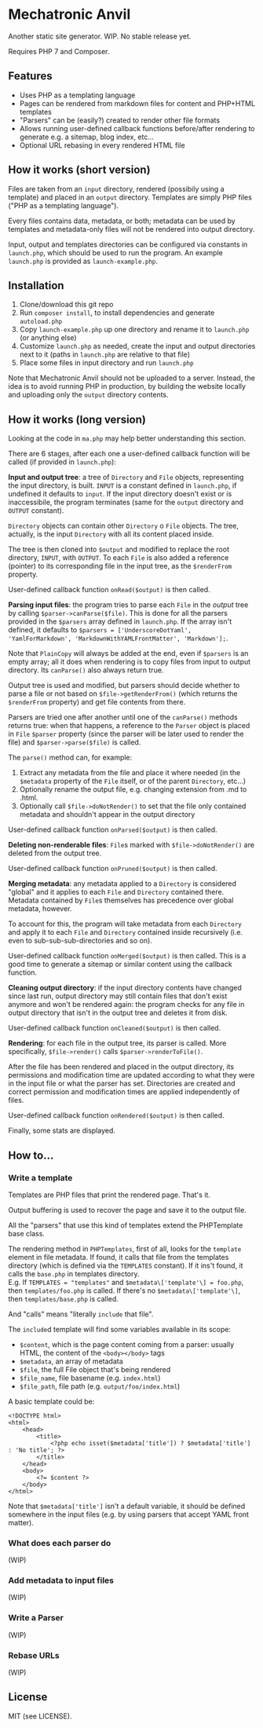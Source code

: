 # Mechatronic Anvil
Another static site generator. WIP. No stable release yet.

Requires PHP 7 and Composer.

## Features
* Uses PHP as a templating language
* Pages can be rendered from markdown files for content and PHP+HTML templates
* "Parsers" can be (easily?) created to render other file formats
* Allows running user-defined callback functions before/after rendering to generate e.g. a sitemap, blog index, etc...
* Optional URL rebasing in every rendered HTML file

## How it works (short version)
Files are taken from an `input` directory, rendered (possibily using a template) and placed in an `output` directory. Templates are simply PHP files ("PHP as a templating language").

Every files contains data, metadata, or both; metadata can be used by templates and metadata-only files will not be rendered into output directory.

Input, output and templates directories can be configured via constants in `launch.php`, which should be used to run the program. An example `launch.php` is provided as `launch-example.php`.

## Installation

1. Clone/download this git repo
2. Run `composer install`, to install dependencies and generate `autoload.php`
3. Copy `launch-example.php` up one directory and rename it to `launch.php` (or anything else)
4. Customize `launch.php` as needed, create the input and output directories next to it (paths in `launch.php` are relative to that file)
5. Place some files in input directory and run `launch.php`

Note that Mechatronic Anvil should not be uploaded to a server. Instead, the idea is to avoid running PHP in production, by building the website locally and uploading only the `output` directory contents.

## How it works (long version)

Looking at the code in `ma.php` may help better understanding this section.
 
There are 6 stages, after each one a user-defined callback function will be called (if provided in `launch.php`):

**Input and output tree**: a tree of `Directory` and `File` objects, representing the input directory, is built. `INPUT` is a constant defined in `launch.php`, if undefined it defaults to `input`. If the input directory doesn't exist or is inaccessibile, the program terminates (same for the `output` directory and `OUTPUT` constant).

`Directory` objects can contain other `Directory` o `File` objects. The tree, actually, is the input `Directory` with all its content placed inside.

The tree is then cloned into `$output` and modified to replace the root directory, `INPUT`, with `OUTPUT`. To each `File` is also added a reference (pointer) to its corresponding file in the input tree, as the `$renderFrom` property.

User-defined callback function `onRead($output)` is then called.

**Parsing input files**: the program tries to parse each `File` in the *output* tree by calling `$parser->canParse($file)`. This is done for all the parsers provided in the `$parsers` array defined in `launch.php`. If the array isn't defined, it defaults to `$parsers = ['UnderscoreDotYaml', 'YamlForMarkdown', 'MarkdownWithYAMLFrontMatter', 'Markdown'];`.

Note that `PlainCopy` will always be added at the end, even if `$parsers` is an empty array; all it does when rendering is to copy files from input to output directory. Its `canParse()` also always return true.

Output tree is used and modified, but parsers should decide whether to parse a file or not based on `$file->getRenderFrom()` (which returns the `$renderFrom` property) and get file contents from there.

Parsers are tried one after another until one of the `canParse()` methods returns true: when that happens, a reference to the `Parser` object is placed in `File` `$parser` property (since the parser will be later used to render the file) and `$parser->parse($file)` is called.

The `parse()` method can, for example:
1. Extract any metadata from the file and place it where needed (in the `$metadata` property of the `File` itself, or of the parent `Directory`, etc...)
2. Optionally rename the output file, e.g. changing extension from .md to .html.
3. Optionally call `$file->doNotRender()` to set that the file only contained metadata and shouldn't appear in the output directory

User-defined callback function `onParsed($output)` is then called.

**Deleting non-renderable files**: `File`s marked with `$file->doNotRender()` are deleted from the output tree.

User-defined callback function `onPruned($output)` is then called.

**Merging metadata**: any metadata applied to a `Directory` is considered "global" and it applies to each `File` and `Directory` contained there. Metadata contained by `File`s themselves has precedence over global metadata, however.

To account for this, the program will take metadata from each `Directory` and apply it to each `File` and `Directory` contained inside recursively (i.e. even to sub-sub-sub-directories and so on).

User-defined callback function `onMerged($output)` is then called. This is a good time to generate a sitemap or similar content using the callback function.

**Cleaning output directory**: if the input directory contents have changed since last run, output directory may still contain files that don't exist anymore and won't be rendered again: the program checks for any file in output directory that isn't in the output tree and deletes it from disk.

User-defined callback function `onCleaned($output)` is then called.

**Rendering**: for each file in the output tree, its parser is called. More specifically, `$file->render()` calls `$parser->renderToFile()`.

After the file has been rendered and placed in the output directory, its permissions and modification time are updated according to what they were in the input file or what the parser has set. Directories are created and correct permission and modification times are applied independently of files.
 
User-defined callback function `onRendered($output)` is then called.
 
Finally, some stats are displayed.

## How to...

### Write a template

Templates are PHP files that print the rendered page. That's it.
 
Output buffering is used to recover the page and save it to the output file.
 
All the "parsers" that use this kind of templates extend the PHPTemplate base class.

The rendering method in `PHPTemplates`, first of all, looks for the `template` element in file metadata. If found, it calls that file from the templates directory (which is defined via the `TEMPLATES` constant). If it ins't found, it calls the `base.php` in templates directory.  
E.g. If `TEMPLATES = "templates"` and `$metadata\['template'\] = foo.php`, then `templates/foo.php` is called. If there's no `$metadata\['template'\]`, then `templates/base.php` is called.

And "calls" means "literally `include` that file".

The `include`d template will find some variables available in its scope:
* `$content`, which is the page content coming from a parser: usually HTML, the content of the `<body></body>` tags
* `$metadata`, an array of metadata
* `$file`, the full File object that's being rendered
* `$file_name`, file basename (e.g. `index.html`)
* `$file_path`, file path (e.g. `output/foo/index.html`)

A basic template could be:
```
<!DOCTYPE html>
<html>
    <head>
        <title>
        	<?php echo isset($metadata['title']) ? $metadata['title'] : 'No title';	?>
        </title>
    </head>
    <body>
        <?= $content ?>
    </body>
</html>
```
Note that `$metadata['title']` isn't a default variable, it should be defined somewhere in the input files (e.g. by using parsers that accept YAML front matter).

### What does each parser do

(WIP)

### Add metadata to input files

(WIP)

### Write a Parser

(WIP)

### Rebase URLs

(WIP)

## License

MIT (see LICENSE).